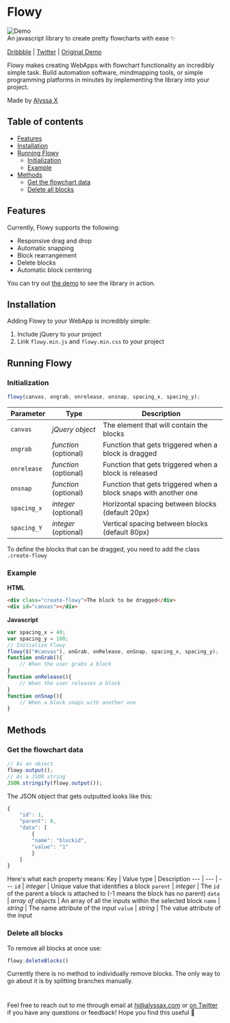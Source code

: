 # Flowy

![Demo](https://media.giphy.com/media/dv1C56OywrP7Cn20nr/giphy.gif)
<br>An javascript library to create pretty flowcharts with ease ✨

[Dribbble](demo.com) | [Twitter](demo.com) | [Original Demo](docs/original-demo/)


Flowy makes creating WebApps with flowchart functionality an incredibly simple task. Build automation software, mindmapping tools, or simple programming platforms in minutes by implementing the library into your project. 



Made by [Alyssa X](https://alyssax.com)

## Table of contents
- [Features](#features)
- [Installation](#installation)
- [Running Flowy](#running-flowy)
    - [Initialization](#initialization)
    - [Example](#example)
- [Methods](#methods)
    - [Get the flowchart data](#get-the-flowchart-data)
    - [Delete all blocks](#delete-all-blocks)


## Features
Currently, Flowy supports the following:

 - Responsive drag and drop
 - Automatic snapping
 - Block rearrangement
 - Delete blocks
 - Automatic block centering
 
 You can try out [the demo](https://alyssax.com/x/flowy) to see the library in action.
 

## Installation
Adding Flowy to your WebApp is incredibly simple:
1. Include jQuery to your project
2. Link `flowy.min.js` and `flowy.min.css` to your project

## Running Flowy

### Initialization
```javascript
flowy(canvas, ongrab, onrelease, onsnap, spacing_x, spacing_y);
```

Parameter | Type | Description
--- | --- | ---
   `canvas` | *jQuery object* | The element that will contain the blocks 
   `ongrab` | *function* (optional) |  Function that gets triggered when a block is dragged
   `onrelease` | *function* (optional) |  Function that gets triggered when a block is released
   `onsnap` | *function* (optional) |  Function that gets triggered when a block snaps with another one
   `spacing_x` | *integer* (optional) |  Horizontal spacing between blocks (default 20px)
   `spacing_Y` | *integer* (optional) |  Vertical spacing between blocks (default 80px)

To define the blocks that can be dragged, you need to add the class `.create-flowy`

### Example
**HTML**
```html
<div class="create-flowy">The block to be dragged</div>
<div id="canvas"></div>
```
**Javascript**
```javascript
var spacing_x = 40;
var spacing_y = 100;
// Initialize Flowy
flowy($("#canvas"), onGrab, onRelease, onSnap, spacing_x, spacing_y);
function onGrab(){
	// When the user grabs a block
}
function onRelease(){
	// When the user releases a block
}
function onSnap(){
	// When a block snaps with another one
}
```
## Methods
### Get the flowchart data
```javascript
// As an object
flowy.output();
// As a JSON string
JSON.stringify(flowy.output());
```
The JSON object that gets outputted looks like this:
```javascript
{
	"id": 1,
	"parent": 0,
	"data": [
		{
		"name": "blockid",
		"value": "1"
		}
	]
}
```
Here's what each property means:
Key | Value type | Description
--- | --- | ---
   `id` | *integer* | Unique value that identifies a block 
   `parent` | *integer* |  The `id` of the parent a block is attached to (-1 means the block has no parent)
   `data` | *array of objects* |  An array of all the inputs within the selected block
   `name` | *string* |  The name attribute of the input
   `value` | *string* |  The value attribute of the input

### Delete all blocks
To remove all blocks at once use:
```javascript
flowy.deleteBlocks()
```
Currently there is no method to individually remove blocks. The only way to go about it is by splitting branches manually.
#
 Feel free to reach out to me through email at hi@alyssax.com or [on Twitter](https://twitter.com/alyssaxuu) if you have any questions or feedback! Hope you find this useful 💜